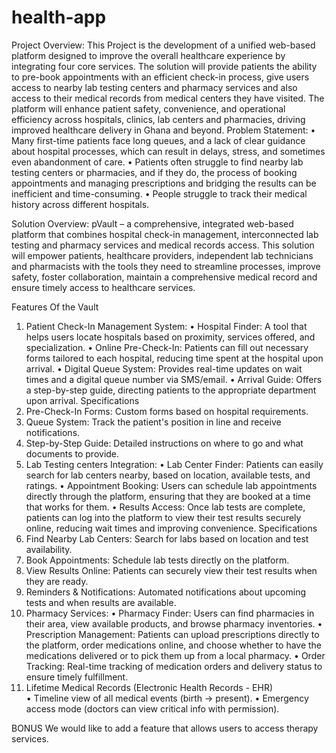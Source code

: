 # health-app

Project Overview:
This Project is the development of a unified web-based platform designed to improve the overall healthcare experience by integrating four core services. The solution will provide  patients the ability to pre-book appointments with an efficient check-in process, give users access to nearby lab testing centers and pharmacy services and also access to their medical records from medical centers they have visited. The platform will enhance patient safety, convenience, and operational efficiency across hospitals, clinics, lab centers and pharmacies, driving improved healthcare delivery in Ghana and beyond.
 Problem Statement:
•	Many first-time patients face long queues, and a lack of clear guidance about hospital processes, which can result in delays, stress, and sometimes even abandonment of care.
•	Patients often struggle to find nearby lab testing centers or pharmacies, and if they do, the process of booking appointments and managing prescriptions and bridging the results can be inefficient and time-consuming. 
•	 People struggle to track their medical history across different hospitals.


 Solution Overview:
pVault – a comprehensive, integrated web-based platform that combines hospital check-in management, interconnected lab testing and pharmacy services and medical records access.  This solution will empower patients, healthcare providers, independent lab technicians and pharmacists with the tools they need to streamline processes, improve safety, foster collaboration, maintain a comprehensive medical record and ensure timely access to healthcare services.

Features Of the Vault
1. Patient Check-In Management System:
•	Hospital Finder: A tool that helps users locate hospitals based on proximity, services offered, and specialization.
•	Online Pre-Check-In: Patients can fill out necessary forms tailored to each hospital, reducing time spent at the hospital upon arrival.
•	Digital Queue System: Provides real-time updates on wait times and a digital queue number via SMS/email.
•	Arrival Guide: Offers a step-by-step guide, directing patients to the appropriate department upon arrival.
Specifications
1.	Pre-Check-In Forms: Custom forms based on hospital requirements.
2.	Queue System: Track the patient's position in line and receive notifications.
3.	Step-by-Step Guide: Detailed instructions on where to go and what documents to provide.
2. Lab Testing centers Integration:
•	Lab Center Finder: Patients can easily search for lab centers nearby, based on location, available tests, and ratings.
•	Appointment Booking: Users can schedule lab appointments directly through the platform, ensuring that they are booked at a time that works for them.
•	Results Access: Once lab tests are complete, patients can log into the platform to view their test results securely online, reducing wait times and improving convenience.
Specifications
1.	Find Nearby Lab Centers: Search for labs based on location and test availability.
2.	Book Appointments: Schedule lab tests directly on the platform.
3.	View Results Online: Patients can securely view their test results when they are ready.
4.	Reminders & Notifications: Automated notifications about upcoming tests and when results are available.
3. Pharmacy Services:
•	Pharmacy Finder: Users can find pharmacies in their area, view available products, and browse pharmacy inventories.
•	Prescription Management: Patients can upload prescriptions directly to the platform, order medications online, and choose whether to have the medications delivered or to pick them up from a local pharmacy.
•	Order Tracking: Real-time tracking of medication orders and delivery status to ensure timely fulfillment.
4. Lifetime Medical Records (Electronic Health Records - EHR)  
•	Timeline view of all medical events (birth → present).
•	Emergency access mode (doctors can view critical info with permission).  

BONUS
We would like to add a feature that allows users to access therapy services.
